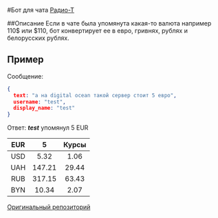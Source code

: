 #Бот для чата [Радио-Т](https://github.com/umputun/rt-bot)

##Описание
Если в чате была упомянута какая-то валюта например 110$ или $110, бот конвертирует ее в евро, гривнях, рублях и белорусских рублях.

## Пример
Сообщение:
```json
{
  text: "а на digital ocean такой сервер стоит 5 евро",
  username: "test",
  display_name: "test"
}
```

Ответ:
**_test_** упомянул 5 EUR


| EUR           | 5              | Курсы           |
|:-------------:|:--------------:|:---------------:|
| USD           | 5.32           | 1.06            |
| UAH           | 147.21           | 29.44            |
| RUB           | 317.15           | 63.43            |
| BYN           | 10.34           | 2.07            |

[Оригинальный репозиторий](https://github.com/exelban/money-bot)
